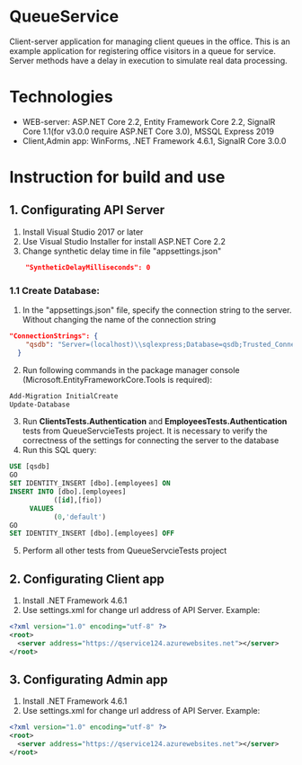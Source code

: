 # QueueService
Client-server application for managing client queues in the office. This is an example application for registering office visitors in a queue for service. Server methods have a delay in execution to simulate real data processing.
# Technologies
- WEB-server: ASP.NET Core 2.2, Entity Framework Core 2.2, SignalR Core 1.1(for v3.0.0 require ASP.NET Core 3.0), MSSQL Express 2019
- Client,Admin app: WinForms, .NET Framework 4.6.1, SignalR Core 3.0.0
# Instruction for build and use
## 1. Configurating API Server
1) Install Visual Studio 2017 or later
2) Use Visual Studio Installer for install ASP.NET Core 2.2
3) Change synthetic delay time in file "appsettings.json"
```	json
    "SyntheticDelayMilliseconds": 0
```
### 1.1 Create Database:
1) In the "appsettings.json" file, specify the connection string to the server. Without changing the name of the connection string
``` json
"ConnectionStrings": {
    "qsdb": "Server=(localhost)\\sqlexpress;Database=qsdb;Trusted_Connection=True;"
  }
```
2) Run following commands in the package manager console (Microsoft.EntityFrameworkCore.Tools is required):
``` powershell
Add-Migration InitialCreate
Update-Database
```
3) Run **ClientsTests.Authentication** and **EmployeesTests.Authentication** tests from QueueServcieTests project. 
It is necessary to verify the correctness of the settings for connecting the server to the database
4) Run this SQL query:
``` sql
USE [qsdb]
GO
SET IDENTITY_INSERT [dbo].[employees] ON
INSERT INTO [dbo].[employees]
           ([id],[fio])
     VALUES
           (0,'default')
GO
SET IDENTITY_INSERT [dbo].[employees] OFF
```
5) Perform all other tests from QueueServcieTests project

## 2. Configurating Client app
1. Install .NET Framework 4.6.1
2. Use settings.xml for change url address of API Server. Example: 
``` xml
<?xml version="1.0" encoding="utf-8" ?>
<root>
  <server address="https://qservice124.azurewebsites.net"></server>
</root>
```
## 3. Configurating Admin app
1. Install .NET Framework 4.6.1
2. Use settings.xml for change url address of API Server. Example: 
``` xml
<?xml version="1.0" encoding="utf-8" ?>
<root>
  <server address="https://qservice124.azurewebsites.net"></server>
</root>
```
